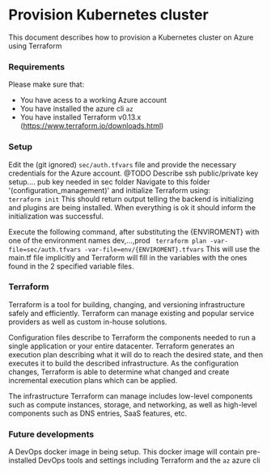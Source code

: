 # Provision Kubernetes cluster 

This document describes how to provision a Kubernetes cluster on Azure using Terraform

### Requirements
 Please make sure that: 
 
 - You have acess to a working Azure account
 - You have installed the azure cli `az`
 - You have installed Terraform v0.13.x 
 (https://www.terraform.io/downloads.html)
 
 ### Setup
 Edit the (git ignored) `sec/auth.tfvars` file and provide the necessary credentials for the Azure account. 
 @TODO Describe ssh public/private key setup.... pub key needed in sec folder
 Navigate to this folder '(configuration_management)' and initialize Terraform using:  
 `terraform init`
 This should return output telling the backend is initializing and plugins are being installed. 
 When everything is ok it should inform the initialization was successful.

Execute the following command, after substituting the {ENVIROMENT} with one of the environment names dev,...,prod 
 ` terraform plan -var-file=sec/auth.tfvars -var-file=env/{ENVIROMENT}.tfvars`
 This will use the main.tf file implicitly and Terraform will fill in the variables with the ones found in the 2 specified variable files.
 
 
 
 ### Terraform
 Terraform is a tool for building, changing, and versioning infrastructure safely and efficiently. Terraform can manage existing and popular service providers as well as custom in-house solutions.
 
 Configuration files describe to Terraform the components needed to run a single application or your entire datacenter. Terraform generates an execution plan describing what it will do to reach the desired state, and then executes it to build the described infrastructure. As the configuration changes, Terraform is able to determine what changed and create incremental execution plans which can be applied.
 
 The infrastructure Terraform can manage includes low-level components such as compute instances, storage, and networking, as well as high-level components such as DNS entries, SaaS features, etc.
 
 ### Future developments
 
 A DevOps docker image in being setup. This docker image will contain pre-installed DevOps tools and settings including Terraform and the `az` azure cli